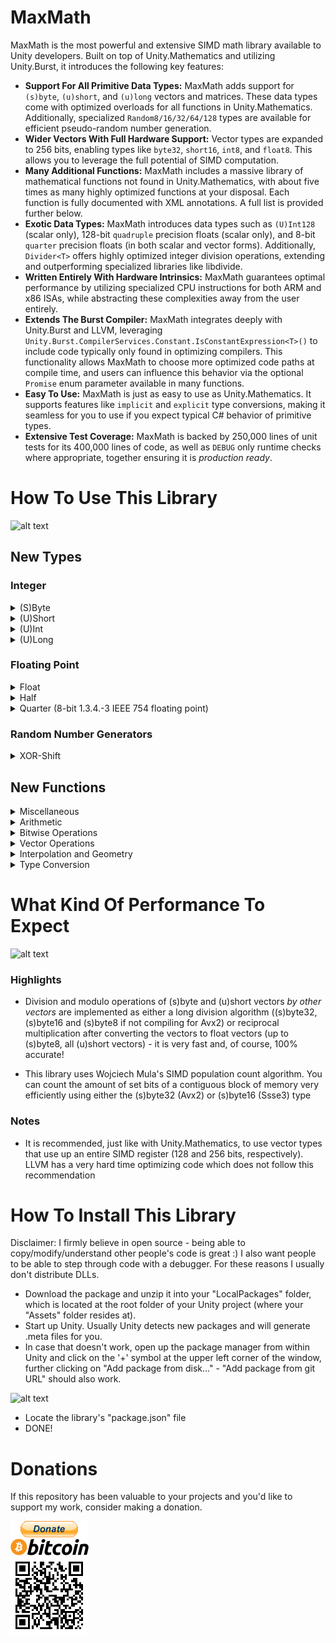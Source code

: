 # MaxMath
MaxMath is the most powerful and extensive SIMD math library available to Unity developers. Built on top of Unity.Mathematics and utilizing Unity.Burst, it introduces the following key features:

- **Support For All Primitive Data Types:** MaxMath adds support for `(s)byte`, `(u)short`, and `(u)long` vectors and matrices. These data types come with optimized overloads for all functions in Unity.Mathematics. Additionally, specialized `Random8/16/32/64/128` types are available for efficient pseudo-random number generation.
- **Wider Vectors With Full Hardware Support:** Vector types are expanded to 256 bits, enabling types like `byte32`, `short16`, `int8`, and `float8`. This allows you to leverage the full potential of SIMD computation.
- **Many Additional Functions:** MaxMath includes a massive library of mathematical functions not found in Unity.Mathematics, with about five times as many highly optimized functions at your disposal. Each function is fully documented with XML annotations. A full list is provided further below.
- **Exotic Data Types:** MaxMath introduces data types such as `(U)Int128` (scalar only), 128-bit `quadruple` precision floats (scalar only), and 8-bit `quarter` precision floats (in both scalar and vector forms). Additionally, `Divider<T>` offers highly optimized integer division operations, extending and outperforming specialized libraries like libdivide.
- **Written Entirely With Hardware Intrinsics:** MaxMath guarantees optimal performance by utilizing specialized CPU instructions for both ARM and x86 ISAs, while abstracting these complexities away from the user entirely.
- **Extends The Burst Compiler:** MaxMath integrates deeply with Unity.Burst and LLVM, leveraging `Unity.Burst.CompilerServices.Constant.IsConstantExpression<T>()` to include code typically only found in optimizing compilers. This functionality allows MaxMath to choose more optimized code paths at compile time, and users can influence this behavior via the optional `Promise` enum parameter available in many functions.
- **Easy To Use:** MaxMath is just as easy to use as Unity.Mathematics. It supports features like `implicit` and `explicit` type conversions, making it seamless for you to use if you expect typical C# behavior of primitive types.
- **Extensive Test Coverage:** MaxMath is backed by 250,000 lines of unit tests for its 400,000 lines of code, as well as `DEBUG` only runtime checks where appropriate, together ensuring it is _production ready_.


# How To Use This Library

![alt text](https://i.imgur.com/0Bpr1Mo.png)

## New Types

### Integer
<details><summary>(S)Byte</summary>
  
![alt text](https://i.imgur.com/LwxZifi.png)

</details>

<details><summary>(U)Short</summary>
  
![alt text](https://i.imgur.com/yE5o3RH.png)

</details>

<details><summary>(U)Int</summary>
  
![alt text](https://i.imgur.com/XNzK5iS.png)

</details>

<details><summary>(U)Long</summary>
  
![alt text](https://i.imgur.com/D0WUfrU.png)

</details>

### Floating Point

<details><summary>Float</summary>
  
![alt text](https://i.imgur.com/4lSuEfU.png)

</details>

<details><summary>Half</summary>
  
![alt text](https://i.imgur.com/Vk0jQCh.png)

</details>

<details><summary>Quarter (8-bit 1.3.4.-3 IEEE 754 floating point)</summary>
  
![alt text](https://i.imgur.com/yRbyPGK.png)

</details>

### Random Number Generators

<details><summary>XOR-Shift</summary>
  
![alt text](https://i.imgur.com/2tYbxk0.png)

</details>

## New Functions


<details><summary>Miscellaneous</summary>
  
![alt text](https://i.imgur.com/AhLKvAb.png)

</details>


<details><summary>Arithmetic</summary>

![alt text](https://i.imgur.com/YU2dSj5.png)

![alt text](https://i.imgur.com/r1f44Va.png)

![alt text](https://i.imgur.com/JUbYL6J.png)

![alt text](https://i.imgur.com/KDvHC11.png)

![alt text](https://i.imgur.com/WoDaxIU.png)

![alt text](https://i.imgur.com/3XJYuqw.png)

</details>


<details><summary>Bitwise Operations</summary>

![alt text](https://i.imgur.com/FDnjd0F.png)

![alt text](https://i.imgur.com/z0MtnUs.png)

![alt text](https://i.imgur.com/knaC0q4.png)

![alt text](https://i.imgur.com/QwP5AWu.png)

</details>


<details><summary>Vector Operations</summary>

![alt text](https://i.imgur.com/uG3k5Re.png)

![alt text](https://i.imgur.com/tGIhgcr.png)

![alt text](https://i.imgur.com/UeUvlii.png)

![alt text](https://i.imgur.com/pGU76Lu.png)

</details>


<details><summary>Interpolation and Geometry</summary>

![alt text](https://i.imgur.com/S6zfZ5O.png)

![alt text](https://i.imgur.com/6txRQQe.png)

![alt text](https://i.imgur.com/N0pgppX.png)

</details>


<details><summary>Type Conversion</summary>

![alt text](https://i.imgur.com/q1uEpb2.png)

</details>


# What Kind Of Performance To Expect

![alt text](https://i.imgur.com/Bi79n4Q.jpg)

### Highlights

- Division and modulo operations of (s)byte and (u)short vectors _by_ _other_ _vectors_ are implemented as either a long division algorithm ((s)byte32, (s)byte16 and (s)byte8 if not compiling for Avx2) or reciprocal multiplication after converting the vectors to float vectors (up to (s)byte8, all (u)short vectors) - it is very fast and, of course, 100% accurate!

- This library uses Wojciech Mula's SIMD population count algorithm. You can count the amount of set bits of a contiguous block of memory very efficiently using either the (s)byte32 (Avx2) or (s)byte16 (Ssse3) type

### Notes

- It is recommended, just like with Unity.Mathematics, to use vector types that use up an entire SIMD register (128 and 256 bits, respectively). LLVM has a very hard time optimizing code which does not follow this recommendation

# How To Install This Library

Disclaimer: I firmly believe in open source - being able to copy/modify/understand other people's code is great :)
I also want people to be able to step through code with a debugger.
For these reasons I usually don't distribute DLLs.

- Download the package and unzip it into your "LocalPackages" folder, which is located at the root folder of your Unity project (where your "Assets" folder resides at).
- Start up Unity. Usually Unity detects new packages and will generate .meta files for you.
- In case that doesn't work, open up the package manager from within Unity and click on the '+' symbol at the upper left corner of the window, further clicking on "Add package from disk..." - "Add package from git URL" should also work.

![alt text](https://i.imgur.com/QcqF96e.png)

- Locate the library's "package.json" file
- DONE! 

# Donations

If this repository has been valuable to your projects and you'd like to support my work, consider making a donation.

[![donate](https://github.com/MrUnbelievable92/MaxMath/blob/master/donate_bitcoin.png)](https://raw.githubusercontent.com/MrUnbelievable92/MaxMath/master/bitcoin_address.txt)
